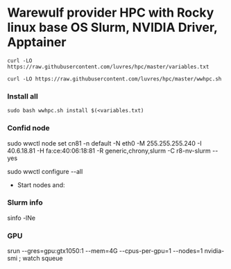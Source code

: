 Warewulf provider HPC with Rocky linux base OS
Slurm, NVIDIA Driver, Apptainer
=====

``curl -LO https://raw.githubusercontent.com/luvres/hpc/master/variables.txt``

``curl -LO https://raw.githubusercontent.com/luvres/hpc/master/wwhpc.sh``

### Install all
``sudo bash wwhpc.sh install $(<variables.txt)``

### Confid node
sudo wwctl node set cn81 -n default -N eth0 -M 255.255.255.240 -I 40.6.18.81 -H fa:ce:40:06:18:81 -R generic,chrony,slurm -C r8-nv-slurm --yes

sudo wwctl configure --all

* Start nodes and:

### Slurm info
sinfo -lNe

### GPU
srun --gres=gpu:gtx1050:1 --mem=4G --cpus-per-gpu=1 --nodes=1 nvidia-smi ; watch squeue





